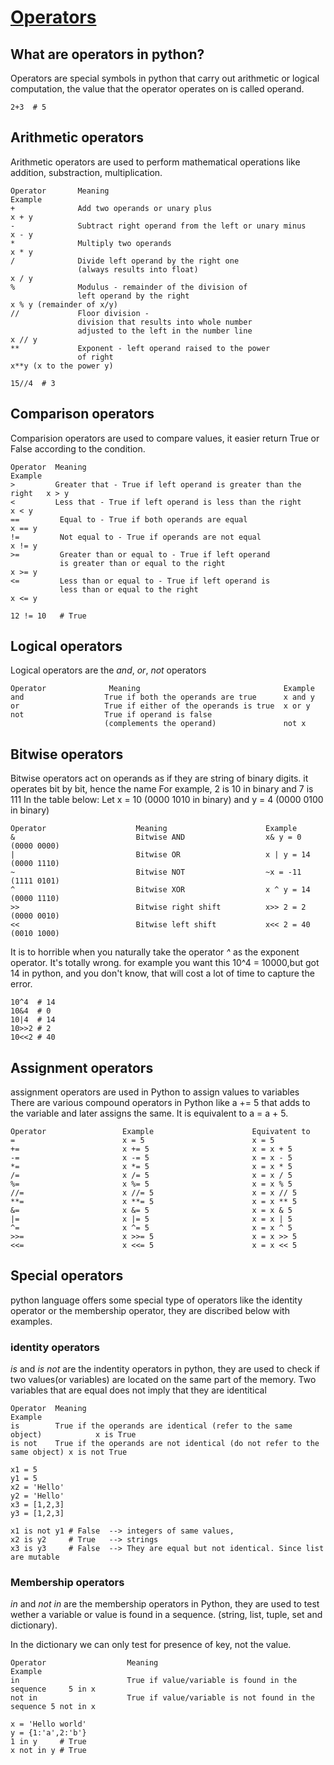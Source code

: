 # [Operators](https://www.programiz.com/python-programming/operators)

## What are operators in python?
Operators are special symbols in python that carry out arithmetic or logical computation, the value that the operator operates on is called
operand.
```
2+3  # 5
```

## Arithmetic operators
Arithmetic operators are used to perform mathematical operations like addition, substraction, multiplication.
``` 
Operator       Meaning                                                         Example
+              Add two operands or unary plus                                  x + y
-              Subtract right operand from the left or unary minus             x - y
*              Multiply two operands                                           x * y
/              Divide left operand by the right one 
               (always results into float)                                     x / y
%              Modulus - remainder of the division of 
               left operand by the right                                       x % y (remainder of x/y)
//             Floor division - 
               division that results into whole number 
               adjusted to the left in the number line                         x // y
**             Exponent - left operand raised to the power 
               of right                                                        x**y (x to the power y)
```
```
15//4  # 3
```

## Comparison operators
Comparision operators are used to compare values, it easier return True or False according to the condition.
```
Operator  Meaning                                                         Example
>         Greater that - True if left operand is greater than the right   x > y
<         Less that - True if left operand is less than the right         x < y
==         Equal to - True if both operands are equal                     x == y
!=         Not equal to - True if operands are not equal                  x != y
>=         Greater than or equal to - True if left operand 
           is greater than or equal to the right                          x >= y
<=         Less than or equal to - True if left operand is 
           less than or equal to the right                                x <= y
```
```
12 != 10   # True

```


## Logical operators
Logical operators are the *and*, *or*, *not* operators
```
Operator              Meaning                                Example
and                  True if both the operands are true	     x and y
or                   True if either of the operands is true  x or y
not                  True if operand is false 
                     (complements the operand)               not x
```

## Bitwise operators
Bitwise operators act on operands as if they are string of binary digits. it operates bit by bit, hence the name
For example, 2 is 10 in binary and 7 is 111
In the table below: Let x = 10 (0000 1010 in binary) and y = 4 (0000 0100 in binary)
```
Operator                    Meaning                      Example
&                           Bitwise AND                  x& y = 0 (0000 0000)
|                           Bitwise OR                   x | y = 14 (0000 1110)
~                           Bitwise NOT                  ~x = -11 (1111 0101)
^                           Bitwise XOR                  x ^ y = 14 (0000 1110)
>>                          Bitwise right shift          x>> 2 = 2 (0000 0010)
<<                          Bitwise left shift           x<< 2 = 40 (0010 1000)
```
It is to horrible when you naturally take the operator *^* as the exponent operator. It's totally wrong. for example you want this
10^4 = 10000,but got 14 in python, and you don't know, that will cost a lot of time to capture the error.
```
10^4  # 14
10&4  # 0
10|4  # 14
10>>2 # 2
10<<2 # 40
```
## Assignment operators
assignment operators are used in Python to assign values to variables
There are various compound operators in Python like a += 5 that adds to the variable 
and later assigns the same. It is equivalent to a = a + 5.
```
Operator                 Example                      Equivatent to
=                        x = 5                        x = 5
+=                       x += 5                       x = x + 5
-=                       x -= 5                       x = x - 5
*=                       x *= 5                       x = x * 5
/=                       x /= 5                       x = x / 5
%=                       x %= 5                       x = x % 5
//=                      x //= 5                      x = x // 5
**=                      x **= 5                      x = x ** 5
&=                       x &= 5                       x = x & 5
|=                       x |= 5                       x = x | 5
^=                       x ^= 5                       x = x ^ 5
>>=                      x >>= 5                      x = x >> 5
<<=                      x <<= 5                      x = x << 5
```


## Special operators
python language offers some special type of operators like the identity operator or the membership operator, they are 
discribed below with examples.
### identity operators
*is*  and *is not* are the indentity operators in python, they are used to check if two values(or variables) are located on the same
part of the memory. Two variables that are equal does not imply that they are identitical
```
Operator  Meaning                                                                  Example
is        True if the operands are identical (refer to the same object)            x is True
is not    True if the operands are not identical (do not refer to the same object) x is not True
```
```
x1 = 5
y1 = 5
x2 = 'Hello'
y2 = 'Hello'
x3 = [1,2,3]
y3 = [1,2,3]

x1 is not y1 # False  --> integers of same values,
x2 is y2     # True   --> strings
x3 is y3     # False  --> They are equal but not identical. Since list are mutable
```

### Membership operators
*in* and *not in* are the membership operators in Python, they are used to test wether a variable or value is found in a sequence.
(string, list, tuple, set and dictionary).

In the dictionary we can only test for presence of key, not the value.
```
Operator                  Meaning                                             Example
in                        True if value/variable is found in the sequence     5 in x
not in                    True if value/variable is not found in the sequence 5 not in x
```
```
x = 'Hello world'
y = {1:'a',2:'b'}
1 in y     # True
x not in y # True
```







